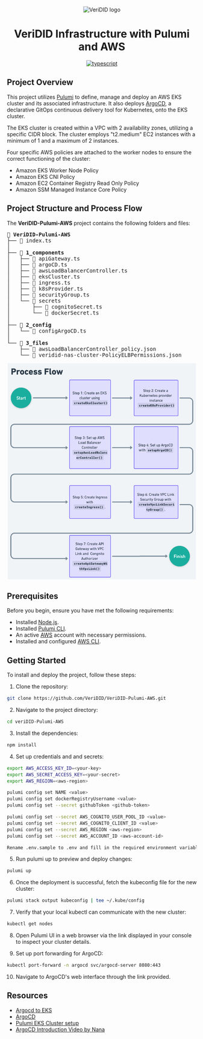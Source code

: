 <p align="center">
  <br />
  <img
    alt="VeriDID logo"
    src="https://github.com/VeriDID/VeriDID-Pulumi-AWS/blob/main/VeriDID_Logo.png"
    height="250px"
  />
</p>
<h1 align="center"><b>VeriDID Infrastructure with Pulumi and AWS</b></h1>
<p align="center">
   <a href="https://www.typescriptlang.org/"
    ><img
      alt="typescript"
      src="https://img.shields.io/badge/%3C%2F%3E-TypeScript-%230074c1.svg"
  /></a>
  

## Project Overview

This project utilizes [Pulumi](https://www.pulumi.com/) to define, manage and deploy an AWS EKS cluster and its associated infrastructure. It also deploys [ArgoCD](https://argoproj.github.io/argo-cd/), a declarative GitOps continuous delivery tool for Kubernetes, onto the EKS cluster.

The EKS cluster is created within a VPC with 2 availability zones, utilizing a specific CIDR block. The cluster employs "t2.medium" EC2 instances with a minimum of 1 and a maximum of 2 instances.

Four specific AWS policies are attached to the worker nodes to ensure the correct functioning of the cluster:

* Amazon EKS Worker Node Policy
* Amazon EKS CNI Policy
* Amazon EC2 Container Registry Read Only Policy
* Amazon SSM Managed Instance Core Policy

## Project Structure and Process Flow

The **VeriDID-Pulumi-AWS** project contains the following folders and files:

<pre>
📁 <b>VeriDID-Pulumi-AWS</b>
├── 📝 index.ts
│
├── 📁 <b>1_components</b>
│   ├── 📝 apiGateway.ts
│   ├── 📝 argoCD.ts
│   ├── 📝 awsLoadBalancerController.ts
│   ├── 📝 eksCluster.ts
│   ├── 📝 ingress.ts
│   ├── 📝 k8sProvider.ts
│   ├── 📝 securityGroup.ts
│   └── 📁 secrets
│       ├── 📝 cognitoSecret.ts
│       └── 📝 dockerSecret.ts
│   
├── 📁 <b>2_config</b>
│   └── 📝 configArgoCD.ts
│   
└── 📁 <b>3_files</b>
    ├── 📝 awsLoadBalancerController_policy.json
    └── 📝 veridid-nas-cluster-PolicyELBPermissions.json
</pre>

<p align="center">
  <img src="https://github.com/Nas2020/VeriDID-Pulumi-AWS/blob/main/Veridid-Pulumi-Process-Flow.png" width="500px">
</p>



## Prerequisites

Before you begin, ensure you have met the following requirements:

* Installed [Node.js](https://nodejs.org/en/).
* Installed [Pulumi CLI](https://www.pulumi.com/docs/get-started/install/).
* An active [AWS](https://aws.amazon.com/) account with necessary permissions.
* Installed and configured [AWS CLI](https://aws.amazon.com/cli/).

## Getting Started

To install and deploy the project, follow these steps:

1. Clone the repository:

```bash
git clone https://github.com/VeriDID/VeriDID-Pulumi-AWS.git
```

2. Navigate to the project directory:

```bash
cd veriDID-Pulumi-AWS
```
3. Install the dependencies:

```bash
npm install
```
4. Set up credentials and and secrets:

```bash
export AWS_ACCESS_KEY_ID=<your-key>
export AWS_SECRET_ACCESS_KEY=<your-secret>
export AWS_REGION=<aws-region> 
```

```bash
pulumi config set NAME <value>
pulumi config set dockerRegistryUsername <value>
pulumi config set --secret githubToken <github-token>
```

```bash
pulumi config set --secret AWS_COGNITO_USER_POOL_ID <value>
pulumi config set --secret AWS_COGNITO_CLIENT_ID <value>
pulumi config set --secret AWS_REGION <aws-region>
pulumi config set --secret AWS_ACCOUNT_ID <aws-account-id>
```

```bash
Rename .env.sample to .env and fill in the required environment variables
```

5. Run pulumi up to preview and deploy changes:

```bash
pulumi up
```

6. Once the deployment is successful, fetch the kubeconfig file for the new cluster:

```bash
pulumi stack output kubeconfig | tee ~/.kube/config
```

7. Verify that your local kubectl can communicate with the new cluster:

```bash
kubectl get nodes
```

8. Open Pulumi UI in a web browser via the link displayed in your console to inspect your cluster details.

9. Set up port forwarding for ArgoCD:

```bash
kubectl port-forward -n argocd svc/argocd-server 8080:443
```
10. Navigate to ArgoCD's web interface through the link provided.

## Resources
- [Argocd to EKS](https://pulumi.awsworkshop.io/additional-content/150_deploying_argocd_to_eks.html)
- [ArgoCD](https://argoproj.github.io/argo-cd/)
- [Pulumi EKS Cluster setup](https://pulumi.awsworkshop.io/50_eks_platform/20_provision_cluster/1_new_project.html)
- [ArgoCD Introduction Video by Nana](https://www.youtube.com/watch?v=MeU5_k9ssrs)

